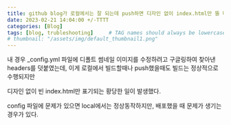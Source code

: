 ```yaml
---
title: github blog가 로컬에서는 잘 되는데 push하면 디자인 없이 index.html만 뜰 때
date: 2023-02-21 14:04:00 +/-TTTT
categories: [Blog]
tags: [blog, trubleshooting]     # TAG names should always be lowercase
# thumbnail: "/assets/img/default_thumbnail1.png"
---
```


내 경우 _config.yml 파일에 디폴트 썸네일 이미지를 수정하려고 구글링하여 찾아낸 headers를 덧붙였는데, 이게 로컬에서 빌드할때나 push했을때도 빌드는 정상적으로 수행되지만

디자인 없이 빈 index.html만 표기되는 황당한 일이 발생했다.

config 파일에 문제가 있으면 local에서는 정상동작하지만, 배포했을 때 문제가 생기는 경우가 있다.





